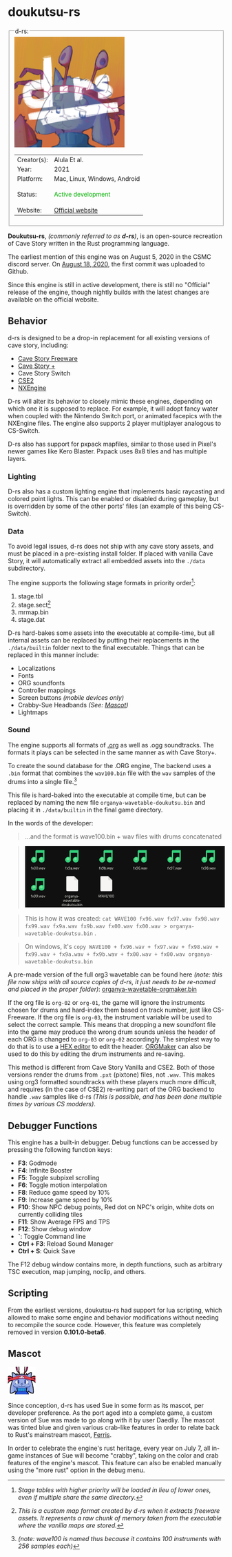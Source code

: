 # doukutsu-rs




<fieldset>
<legend>d-rs:</legend>
<img src="/wiki/img/engines/d-rs-assets/nx_icon.png">
<table><tbody>

<tr><td>Creator(s):</td><td>Alula Et al.</td></tr>
<tr><td>Year:</td><td>2021</td></tr>
<tr><td>Platform:</td><td>Mac, Linux, Windows, Android</td></tr>
<tr><td>Status:</td><td>
<p style="color:#00B000;">Active development</p>
</td></tr>
<tr><td>Website:</td><td><a href="https://doukutsu-rs.github.io/">Official website</a></td></tr>

</tbody></table>
</fieldset>



**Doukutsu-rs**, *(commonly referred to as **d-rs**)*, is an open-source recreation of Cave Story written in the Rust programming language.


The earliest mention of this engine was on August 5, 2020 in the CSMC discord server. On [August 18, 2020](https://github.com/doukutsu-rs/doukutsu-rs/commit/b89d54251f42f4d8b247bbc6ebac2c9efe78ac74), the first commit was uploaded to Github.


Since this engine is still in active development, there is still no "Official" release of the engine, though nightly builds with the latest changes are available on the official website.


## Behavior


d-rs is designed to be a drop-in replacement for all existing versions of cave story, including:
- [Cave Story Freeware](freeware)
- [Cave Story +](cavestoryplus-pc)
- Cave Story Switch
- [CSE2](cse2)
- [NXEngine](nx-engine)


D-rs will alter its behavior to closely mimic these engines, depending on which one it is supposed to replace. For example, it will adopt fancy water when coupled with the Nintendo Switch port, or animated facepics with the NXEngine files. The engine also supports 2 player multiplayer analogous to CS-Switch.

D-rs also has support for pxpack mapfiles, similar to those used in Pixel's newer games like Kero Blaster. Pxpack uses 8x8 tiles and has multiple layers.


### Lighting
D-rs also has a custom lighting engine that implements basic raycasting and colored point lights. This can be enabled or disabled during gameplay, but is overridden by some of the other ports' files (an example of this being CS-Switch).


### Data
To avoid legal issues, d-rs does not ship with any cave story assets, and must be placed in a pre-existing install folder. If placed with vanilla Cave Story, it will automatically extract all embedded assets into the `./data` subdirectory.

The engine supports the following stage formats in priority order[^1]:
1. stage.tbl
2. stage.sect[^2]
3. mrmap.bin
4. stage.dat

D-rs hard-bakes some assets into the executable at compile-time, but all internal assets can be replaced by putting their replacements in the `./data/builtin` folder next to the final executable.
Things that can be replaced in this manner include:
- Localizations
- Fonts
- ORG soundfonts
- Controller mappings
- Screen buttons *(mobile devices only)*
- Crabby-Sue Headbands *(See: [Mascot](#mascot))*
- Lightmaps


[^1]: *Stage tables with higher priority will be loaded in lieu of lower ones, even if multiple share the same directory.*
[^2]: *This is a custom map format created by d-rs when it extracts freeware assets. It represents a raw chunk of memory taken from the executable where the vanilla maps are stored.*

### Sound
The engine supports all formats of [.org](organya) as well as .ogg soundtracks. The formats it plays can be selected in the same manner as with Cave Story+.


To create the sound database for the .ORG engine, The backend uses a `.bin` format that combines the `wav100.bin` file with the `wav` samples of the drums into a single file.[^3]


[^3]: *(note: wave100 is named thus because it contains 100 instruments with 256 samples each)*


This file is hard-baked into the executable at compile time, but can be replaced by naming the new file `organya-wavetable-doukutsu.bin` and placing it in `./data/builtin` in the final game directory.


In the words of the developer:
>...and the format is wave100.bin + wav files with drums concatenated


>![The input files and their corresponding output](img/engines/d-rs-assets/org-soundfont.png)


>This is how it was created:
`cat WAVE100 fx96.wav fx97.wav fx98.wav fx99.wav fx9a.wav fx9b.wav fx00.wav fx00.wav > organya-wavetable-doukutsu.bin` .


>On windows, it's `copy WAVE100 + fx96.wav + fx97.wav + fx98.wav + fx99.wav + fx9a.wav + fx9b.wav + fx00.wav + fx00.wav organya-wavetable-doukutsu.bin`


A pre-made version of the full org3 wavetable can be found here *(note: this file now ships with all source copies of d-rs, it just needs to be re-named and placed in the proper folder)*: [organya-wavetable-orgmaker.bin](files/organya-wavetable-orgmaker.bin)


If the org file is `org-02` or `org-01`, the game will ignore the instruments chosen for drums and hard-index them based on track number, just like CS-Freeware. If the org file is `org-03`, the instrument variable will be used to select the correct sample. This means that dropping a new soundfont file into the game may produce the wrong drum sounds unless the header of each ORG is changed to `org-03` or `org-02` accordingly. The simplest way to do that is to use a [HEX editor](https://mh-nexus.de/en/hxd/) to edit the header. [ORGMaker](orgmaker3) can also be used to do this by editing the drum instruments and re-saving.


This method is different from Cave Story Vanilla and CSE2. Both of those versions render the drums from `.pxt` (pixtone) files, not `.wav`. This makes using org3 formatted soundtracks with these players much more difficult, and requires (in the case of CSE2) re-writing part of the ORG backend to handle `.wav` samples like d-rs *(This is possible, and has been done multiple times by various CS modders)*.


## Debugger Functions
This engine has a built-in debugger. Debug functions can be accessed by pressing the following function keys:

- **F3**: Godmode
- **F4**: Infinite Booster
- **F5**: Toggle subpixel scrolling
- **F6**: Toggle motion interpolation
- **F8**: Reduce game speed by 10%
- **F9**: Increase game speed by 10%
- **F10**: Show NPC debug points, Red dot on NPC's origin, white dots on currently colliding tiles
- **F11**: Show Average FPS and TPS
- **F12**: Show debug window
- **`**: Toggle Command line
- **Ctrl + F3**: Reload Sound Manager
- **Ctrl + S**: Quick Save




The F12 debug window contains more, in depth functions, such as arbitrary TSC execution, map jumping, noclip, and others.




## Scripting
From the earliest versions, doukutsu-rs had support for lua scripting, which allowed to make some engine and behavior modifications without needing to recompile the source code. However, this feature was completely removed in version **0.101.0-beta6**. 




## Mascot

![The d-rs mascot](img/engines/d-rs-assets/sue.bmp)


Since conception, d-rs has used Sue in some form as its mascot, per developer preference. As the port aged into a complete game, a custom version of Sue was made to go along with it by user Daedliy. The mascot was tinted blue and given various crab-like features in order to relate back to Rust's mainstream mascot, [Ferris](https://rustacean.net/).


In order to celebrate the engine's rust heritage, every year on July 7, all in-game instances of Sue will become "crabby", taking on the color and crab features of the engine's mascot. This feature can also be enabled manually using the "more rust" option in the debug menu.


